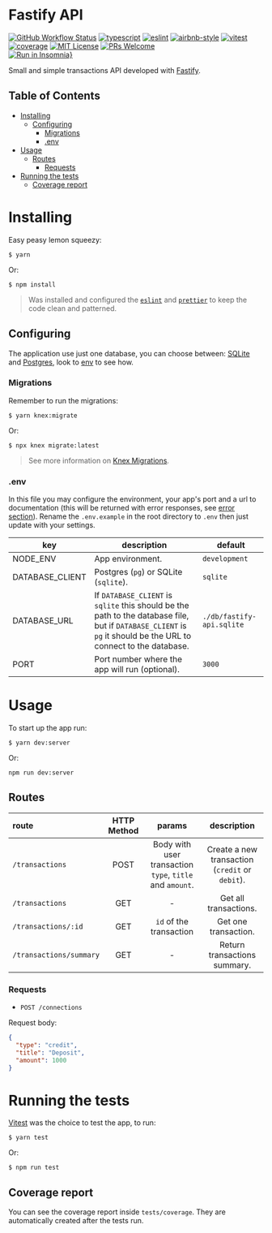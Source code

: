 # Fastify API
[![GitHub Workflow Status](https://img.shields.io/github/actions/workflow/status/DiegoVictor/fastify-api/config.yml?logo=github&style=flat-square)](https://github.com/DiegoVictor/fastify-api/actions)
[![typescript](https://img.shields.io/badge/typescript-4.9.5-3178c6?style=flat-square&logo=typescript)](https://www.typescriptlang.org/)
[![eslint](https://img.shields.io/badge/eslint-8.33.0-4b32c3?style=flat-square&logo=eslint)](https://eslint.org/)
[![airbnb-style](https://flat.badgen.net/badge/style-guide/airbnb/ff5a5f?icon=airbnb)](https://github.com/airbnb/javascript)
[![vitest](https://img.shields.io/badge/vitest-0.28.4-6e9f18?style=flat-square&logo=vitest)](https://vitest.dev/)
[![coverage](https://img.shields.io/codecov/c/gh/DiegoVictor/fastify-api?logo=codecov&style=flat-square)](https://codecov.io/gh/DiegoVictor/fastify-api)
[![MIT License](https://img.shields.io/badge/license-MIT-green?style=flat-square)](https://raw.githubusercontent.com/DiegoVictor/fastify-api/main/LICENSE)
[![PRs Welcome](https://img.shields.io/badge/PRs-welcome-brightgreen.svg?style=flat-square)](http://makeapullrequest.com)<br>
[![Run in Insomnia}](https://insomnia.rest/images/run.svg)](https://insomnia.rest/run/?label=Fastify%20API&uri=https%3A%2F%2Fraw.githubusercontent.com%2FDiegoVictor%2Ffastify-api%2Fmain%2FInsomnia_2023-09-12.json)

Small and simple transactions API developed with [Fastify](https://www.fastify.io/).

## Table of Contents
* [Installing](#installing)
  * [Configuring](#configuring)
    * [Migrations](#migrations)
    * [.env](#env)
* [Usage](#usage)
  * [Routes](#routes)
    * [Requests](#requests)
* [Running the tests](#running-the-tests)
  * [Coverage report](#coverage-report)

# Installing
Easy peasy lemon squeezy:
```
$ yarn
```
Or:
```
$ npm install
```
> Was installed and configured the [`eslint`](https://eslint.org/) and [`prettier`](https://prettier.io/) to keep the code clean and patterned.

## Configuring
The application use just one database, you can choose between: [SQLite](https://www.sqlite.org/index.html) and [Postgres](https://www.postgresql.org/), look to [env](#env) to see how.

### Migrations
Remember to run the migrations:
```
$ yarn knex:migrate
```
Or:
```
$ npx knex migrate:latest
```
> See more information on [Knex Migrations](https://knexjs.org/guide/migrations.html).

### .env
In this file you may configure the environment, your app's port and a url to documentation (this will be returned with error responses, see [error section](#error-handling)). Rename the `.env.example` in the root directory to `.env` then just update with your settings.

|key|description|default
|---|---|---
|NODE_ENV|App environment.|`development`
|DATABASE_CLIENT|Postgres (`pg`) or SQLite (`sqlite`).|`sqlite`
|DATABASE_URL|If `DATABASE_CLIENT` is `sqlite` this should be the path to the database file, but if `DATABASE_CLIENT` is `pg` it should be the URL to connect to the database.|`./db/fastify-api.sqlite`
|PORT|Port number where the app will run (optional).|`3000`

# Usage
To start up the app run:
```
$ yarn dev:server
```
Or:
```
npm run dev:server
```

## Routes
|route|HTTP Method|params|description
|:---|:---:|:---:|:---:
|`/transactions`|POST|Body with user transaction `type`, `title` and `amount`.|Create a new transaction (`credit` or `debit`).
|`/transactions`|GET| - |Get all transactions.
|`/transactions/:id`|GET|`id` of the transaction|Get one transaction.
|`/transactions/summary`|GET| - |Return transactions summary.

### Requests
* `POST /connections`

Request body:
```json
{
  "type": "credit",
  "title": "Deposit",
  "amount": 1000
}
```

# Running the tests
[Vitest](https://vitest.dev) was the choice to test the app, to run:
```
$ yarn test
```
Or:
```
$ npm run test
```

## Coverage report
You can see the coverage report inside `tests/coverage`. They are automatically created after the tests run.
